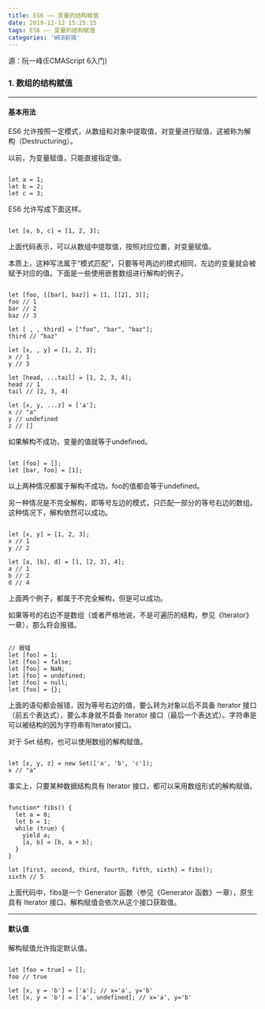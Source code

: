 ```yaml
---
title: ES6 —— 变量的结构赋值
date: 2019-12-12 15:25:15
tags: ES6 —— 变量的结构赋值
categories: 'WEB前端'
---
```

源：阮一峰(ECMAScript 6入门)

<link rel="stylesheet"
      href="/module/highlight/app.css">
<script src="/module/highlight/app.js"></script>
<script>hljs.initHighlightingOnLoad();</script>

### 1. 数组的结构赋值
---

#### 基本用法

ES6 允许按照一定模式，从数组和对象中提取值，对变量进行赋值，这被称为解构（Destructuring）。

以前，为变量赋值，只能直接指定值。
<pre><code>
let a = 1;
let b = 2;
let c = 3;   
</code></pre>

ES6 允许写成下面这样。
<pre><code>
let [a, b, c] = [1, 2, 3];
</code></pre>

上面代码表示，可以从数组中提取值，按照对应位置，对变量赋值。

本质上，这种写法属于“模式匹配”，只要等号两边的模式相同，左边的变量就会被赋予对应的值。下面是一些使用嵌套数组进行解构的例子。
<pre><code>
let [foo, [[bar], baz]] = [1, [[2], 3]];
foo // 1
bar // 2
baz // 3

let [ , , third] = ["foo", "bar", "baz"];
third // "baz"

let [x, , y] = [1, 2, 3];
x // 1
y // 3

let [head, ...tail] = [1, 2, 3, 4];
head // 1
tail // [2, 3, 4]

let [x, y, ...z] = ['a'];
x // "a"
y // undefined
z // []  
</code></pre>

如果解构不成功，变量的值就等于undefined。
<pre><code>
let [foo] = [];
let [bar, foo] = [1];   
</code></pre>
以上两种情况都属于解构不成功，foo的值都会等于undefined。

另一种情况是不完全解构，即等号左边的模式，只匹配一部分的等号右边的数组。这种情况下，解构依然可以成功。
<pre><code>
let [x, y] = [1, 2, 3];
x // 1
y // 2

let [a, [b], d] = [1, [2, 3], 4];
a // 1
b // 2
d // 4
</code></pre>
上面两个例子，都属于不完全解构，但是可以成功。

如果等号的右边不是数组（或者严格地说，不是可遍历的结构，参见《Iterator》一章），那么将会报错。
<pre><code>
// 报错
let [foo] = 1;
let [foo] = false;
let [foo] = NaN;
let [foo] = undefined;
let [foo] = null;
let [foo] = {}; 
</code></pre>
上面的语句都会报错，因为等号右边的值，要么转为对象以后不具备 Iterator 接口（前五个表达式），要么本身就不具备 Iterator 接口（最后一个表达式）。字符串是可以被结构的因为字符串有Iterator接口。

对于 Set 结构，也可以使用数组的解构赋值。
<pre><code>
let [x, y, z] = new Set(['a', 'b', 'c']);
x // "a"  
</code></pre>

事实上，只要某种数据结构具有 Iterator 接口，都可以采用数组形式的解构赋值。
<pre><code>
function* fibs() {
  let a = 0;
  let b = 1;
  while (true) {
    yield a;
    [a, b] = [b, a + b];
  }
}

let [first, second, third, fourth, fifth, sixth] = fibs();
sixth // 5  
</code></pre>
上面代码中，fibs是一个 Generator 函数（参见《Generator 函数》一章），原生具有 Iterator 接口。解构赋值会依次从这个接口获取值。

---
#### 默认值

解构赋值允许指定默认值。
<pre><code>
let [foo = true] = [];
foo // true

let [x, y = 'b'] = ['a']; // x='a', y='b'
let [x, y = 'b'] = ['a', undefined]; // x='a', y='b'  
</code></pre>



